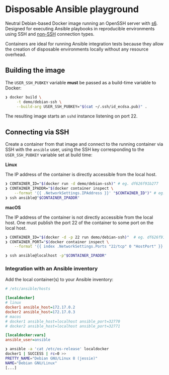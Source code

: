 # Disposable Ansible playground

Neutral Debian-based Docker image running an OpenSSH server with [s6](https://github.com/skarnet/s6). Designed for
executing Ansible playbooks in reproducible environments using SSH and [non-SSH][nonssh] connection types.

Containers are ideal for running Ansible integration tests because they allow the creation of disposable environments
locally without any resource overhead.

[nonssh]: http://docs.ansible.com/ansible/intro_inventory.html#non-ssh-connection-types

## Building the image

The `USER_SSH_PUBKEY` variable **must** be passed as a build-time variable to Docker:

```sh
❯ docker build \
     -t demo/debian-ssh \
     --build-arg USER_SSH_PUBKEY="$(cat ~/.ssh/id_ecdsa.pub)" .
```

The resulting image starts an `sshd` instance listening on port 22.

## Connecting via SSH

Create a container from that image and connect to the running container via SSH with the `ansible` user, using the SSH
key corresponding to the `USER_SSH_PUBKEY` variable set at build time:

**Linux**

The IP address of the container is directly accessible from the local host.

```sh
❯ CONTAINER_ID="$(docker run -d demo/debian-ssh)" # eg. df626f91b277
❯ CONTAINER_IPADDR="$(docker container inspect \
    --format '{{ .NetworkSettings.IPAddress }}' "$CONTAINER_ID")" # eg. 172.17.0.2
❯ ssh ansible@"$CONTAINER_IPADDR"
```

**macOS**

The IP address of the container is not directly accessible from the local host. One must publish the port 22 of the
container to some port on the local host.

```sh
❯ CONTAINER_ID="$(docker -d -p 22 run demo/debian-ssh)"  # eg. df626f91b277
❯ CONTAINER_PORT="$(docker container inspect \
    --format '{{ index .NetworkSettings.Ports "22/tcp" 0 "HostPort" }}' "$CONTAINER_ID")" # eg. 32770

❯ ssh ansible@localhost -p"$CONTAINER_IPADDR"
```

### Integration with an Ansible inventory

Add the local container(s) to your Ansible inventory:

```ini
# /etc/ansible/hosts

[localdocker]
# linux
docker1 ansible_host=172.17.0.2
docker2 ansible_host=172.17.0.3
# macos
# docker1 ansible_host=localhost ansible_port=32770
# docker2 ansible_host=localhost ansible_port=32771

[localdocker:vars]
ansible_user=ansible
```

```sh
❯ ansible -a 'cat /etc/os-release' localdocker
docker1 | SUCCESS | rc=0 >>
PRETTY_NAME="Debian GNU/Linux 8 (jessie)"
NAME="Debian GNU/Linux"
[...]
```

